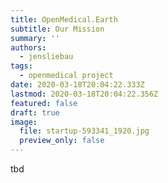 ```yaml
---
title: OpenMedical.Earth
subtitle: Our Mission
summary: ''
authors:
  - jensliebau
tags:
  - openmedical project
date: 2020-03-18T20:04:22.333Z
lastmod: 2020-03-18T20:04:22.356Z
featured: false
draft: true
image:
  file: startup-593341_1920.jpg
  preview_only: false
---
```

tbd